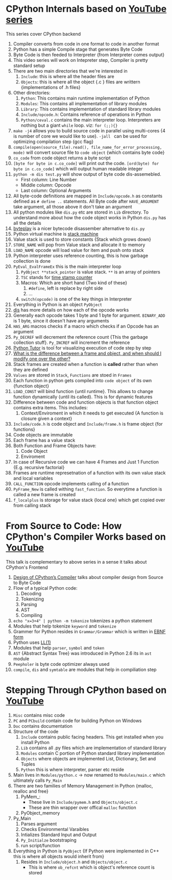 # CPython Internals based on [YouTube series](https://www.youtube.com/watch?v=LhadeL7_EIU&list=PLzV58Zm8FuBL6OAv1Yu6AwXZrnsFbbR0S)

This series cover CPython backend

1. Compiler converts from code in one format to code in another format
1. Python has a simple Compile stage that generates Byte Code
1. Byte Code is then feeded to Interpreter {from Interpreter comes output}
1. This video series will work on Intepreter step, Compiler is pretty standard setup
1. There are two main directories that we're interested in
    1. `Include`: this is where all the header files are
    1. `Objects`: this is where all the object {.c } files are writtern {implementations of .h files}
1. Other directories:
    1. `Python`: This contains main runtime implementation of Python
    1. `Modules`: This contains all implementation of library modules
    1. `Library`: This contains implementation of standard library modules
    1. `Include/opcode.h`: Contains reference of operations in Python
    1. `Python/ceval.c` contains the main interpreter loop. Interpreters are nothing but a giant `while` loop. viz: `for (;;){}`
1. `make -j4` allows you to build source code in parallel using multi-cores {4 is number of core we would like to use}. `-jall ` can be used for optimizing compilation step {gcc flag}
1. `compile(open(source_file).read(), file_name_for_error_processing, mode)` will convert source file to `code object` {which contains byte code}
1. `co_code` from code object returns a byte script
1. `[byte for byte in c.co_code]` will print out the code. `[ord(byte) for byte in c.co_code]` which will output human readable integer
1.  `python -m dis test.py` will show output of byte code dis-assemebled. 
    - First column: Line Number
    - Middle column: Opcode
    - Last column: Optional Arguments
1. All byte-code definitions are mapped in `Include/opcode.h` as constants defined as `# define ..` statements. All Byte code after `HAVE_ARGUMENT` take argument, all those above it don't take an argument
1. All python modules like `dis.py` etc are stored in `Lib` directory. To understand more about how the code object works in Python `dis.py` has all the details
1. [byteplay](https://code.google.com/archive/p/byteplay/) is a nicer bytecode disassember alternative to `dis.py` 
1. Python virtual machine is [stack machine](https://en.wikipedia.org/wiki/Stack_machine)
1. Value stack is used to store constants {Stack which grows down}
1. `STORE_NAME` will pop from Value stack and allocate it to memory
1. `LOAD_NAME` opcode will load value for item and push onto stack
1. Python interpreter uses reference counting, this is how garbage collection is done
1. `PyEval_EvalFrameEx` this is the main interpreter loop
    1. `PyObject **stack_pointer` is value stack. `**` is an array of pointers
    1. `TSC` stands for [time stamp counter](https://en.wikipedia.org/wiki/Time_Stamp_Counter)
    1. Macros: Which are short hand {Two kind of these}
        1. `#define`, left is replace by right side
        1. ...
    1. `switch(opcode)` is one of the key things in Interpreter
1. Everything in Python is an object `PyObject`
1. [dis](https://docs.python.org/2/library/dis.html) has more details on how each of the opcode works
1. Generally each opcode takes 1 byte and 1 byte for argument. `BINARY_ADD` is 1 byte, since it doesn't have any arguments
1. `HAS_ARG` macros checks if a macro which checks if an Opcode has an argument
1. `Py_DECREF` will decrement the reference count {This the garbage collection stuff}. `Py_INCREF` will increment the reference
1. [Python Tutor](http://pythontutor.com/) is tool for visualizing execution of code step by step
1. [What is the difference between a frame and object, and when should I modify one over the other?](https://stackoverflow.com/questions/40641615/what-is-the-difference-between-a-frame-and-object-and-when-should-i-modify-one)
1. Stack frames are created when a function is **called** rather than when they are defined
1. `Values` are stored in `Stack`, `Functions` are stoed in `Frames`
1. Each function in python gets compiled into `code object` of its own {function object}
1. `LOAD_CONST` will bind function {until runtime}. This allows to change function dynamically {until its called}. This is for dynamic features
1. Difference between code and function objects is that function object contains extra items. This includes:
    1. Context/Enviroment in which it needs to get executed {A function is closure given a context}
1. `Include/code.h` is code object and `Include/frame.h` is frame object {for functions}
1. Code objects are immutable
1. Each frame has a value stack
1. Both Function and Frame Objects have:
    1. Code Object
    1. Enviroment
1. In case of Recursive code we can have 4 Frames and Just 1 Function {E.g. recursive factorial}
1. Frames are runtime represetnation of a function with its own value stack and local variables
1. `CALL_FUNCTION` opcode implements calling of a function 
1. `PyFrame_New` is called withing `fast_function`. So everytime a function is called a new frame is created
1. `f_localplus` is storage for value stack {local one} which get copied over from calling stack

# From Source to Code: How CPython's Compiler Works based on [YouTube](https://www.youtube.com/watch?v=R31NRWgoIWM)

This talk is complementary to above series in a sense it talks about CPython's Frontend

1. [Design of CPython’s Compiler](https://docs.python.org/devguide/compiler.html) talks about compiler design from Source to Byte Code 
1. Flow of a typical Python code:
    1. Decoding
    1. Tokenizing
    1. Parsing
    1. AST
    1. Compiling
1. `echo "x=3+4" | python -m tokenize` tokenizes a python statement
1. Modules that help tokenize `keyword` and `tokenize`
1. Grammer for Python resides in `Grammar/Grammar` which is written in [EBNF form](https://en.wikipedia.org/wiki/Extended_Backus%E2%80%93Naur_form)
1. Python uses [LL(1)](https://en.wikipedia.org/wiki/LL_parser)
1. Modules that help `parser`, `symbol` and `token`
1. `AST` {Abstract Syntax Tree} was introduced in Python 2.6 its in `ast` module
1. `Peepholer` is byte code optimizer always used
1. `compile`, `dis` and `symtable` are modules that help in compiliation step

# Stepping Through CPython based on [YouTube](https://www.youtube.com/watch?v=XGF3Qu4dUqk)

1. `Misc` contains misc code
1. `PC` and `PCbuild` contain code for building Python on Windows
1. `Doc` contains documentation
1. Structure of the code
    1. `Include` contains public facing headers. This get installed when you install Python
    1. `Lib` contains all .py files which are implementation of standard library
    1. `Modules` contain C portion of Python standard library implementation
    1. `Objects` where objects are implemented List, Dictionary, Set and Tuples
    1. `Python` this is where interpreter, parser etc reside
1. Main lives in `Modules/python.c` -> now renamed to `Modules/main.c` which ultimately calls `Py_Main`
1. There are two families of Memory Management in Python {malloc, realloc and free}
    1. PyMem_:
        - These live in `Include/pymem.h` and `Objects/object.c`
        - These are thin wrapper over offical `malloc` function
    1. PyObject_memory
1. Py_Main
    1. Parses argument
    1. Checks Environmental Varaibles
    1. Intializes Standard Input and Output
    1. `Py_Initialze` bootstraping
    1. run script/function
1. Everything in Python is `PyObject` {If Python were implemented in C++ this is where all objects would inherit from}
    1. Resides in `Include/object.h` and `Objects/object.c`
        - This is where `ob_refcnt` which is object's reference count is stored